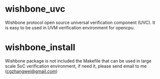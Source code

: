 # wishbone_uvc
Wishbone protocol open source universal verification component (UVC). It is easy to be used in UVM verification environment for opencpu. 

# wishbone_install
Wishbone package is not included the Makefile that can be used in large scale SoC verification environment, if need it, please send email to me (cgzhangwei@gmail.com)

